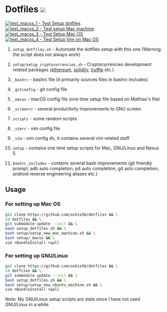 # Dotfiles [![](https://img.shields.io/badge/Quality-A%2B-brightgreen.svg)](https://img.shields.io/badge/Quality-A%2B-brightgreen.svg)

[![test_macos_1 - Test Setup dotfiles](https://github.com/ashishb/dotfiles/workflows/test_macos_1%20-%20Test%20Setup%20dotfiles/badge.svg)](https://github.com/ashishb/dotfiles/actions)
[![test_macos_2 - Test setup Mac machine](https://github.com/ashishb/dotfiles/workflows/test_macos_2%20-%20Test%20setup%20Mac%20machine/badge.svg)](https://github.com/ashishb/dotfiles/actions)
[![test_macos_3 - Test Setup Mac OS](https://github.com/ashishb/dotfiles/workflows/test_macos_3%20-%20Test%20Setup%20Mac%20OS/badge.svg)](https://github.com/ashishb/dotfiles/actions)
[![test_macos_4 - Test Setup Vim on Mac OS](https://github.com/ashishb/dotfiles/workflows/test_macos_4%20-%20Test%20Setup%20Vim%20on%20Mac%20OS/badge.svg)](https://github.com/ashishb/dotfiles/actions)

1. `setup_dotfiles.sh` - Automate the dotfiles setup with this one (Warning: the
 script does not always work)

2. `setup/setup_cryptocurrencies.sh` - Cryptocurrencies development related packages ([ethereum](https://www.ethereum.org/), [solidity](https://solidity.readthedocs.io/en/v0.5.11/), [truffle](https://www.trufflesuite.com/) etc.)

2. `_bashrc` - bashrc file (it primarily sources files in bashrc includes)

3. `_gitconfig` - git config file

4. `_macos` - macOS config file (one time setup file based on Mathias's file)

5. `_screenrc` - several productivity improvements to GNU screen

6. `scripts` - some random scripts

8. `_vimrc` - vim config file

9. `_vim` - vim config dir, it contains several vim related stuff

10. `setup` - contains one time setup scripts for Mac, GNU/Linux and Nexus 5.

11. `bashrc_includes` - contains several bash improvements (git friendly prompt, adb auto completion, p4 auto completion, git auto completion, android reverse engineering aliases etc.)

## Usage

### For setting up Mac OS

```bash
git clone https://github.com/ashishb/dotfiles && \
cd dotfiles && \
git submodule update --init && \
bash setup_dotfiles.sh && \
bash setup/setup_new_mac_machine.sh && \
bash setup/_macos && \
vim +BundleInstall +qall
```

### For setting up GNU/Linux

```bash
git clone https://github.com/ashishb/dotfiles && \
cd dotfiles && \
git submodule update --init && \
bash setup_dotfiles.sh && \
bash setup/setup_new_ubuntu_machine.sh && \
vim +BundleInstall +qall
```

Note: My GNU/Linux setup scripts are stale since I have not used GNU/Linux in a while.
